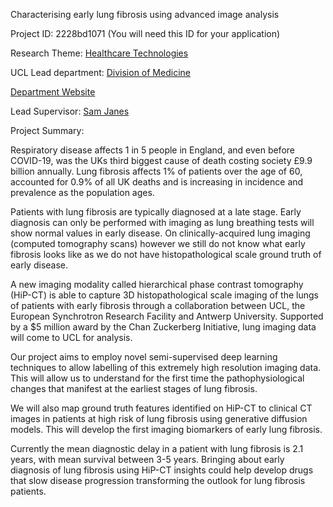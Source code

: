 Characterising early lung fibrosis using advanced image analysis

Project ID: 2228bd1071
(You will need this ID for your application)

Research Theme: [Healthcare Technologies](../themes/healthcare-technologies.md)

UCL Lead department: [Division of Medicine](../departments/division-of-medicine.md)

[Department Website](https://www.ucl.ac.uk/medicine)

Lead Supervisor: [Sam Janes](https://iris.ucl.ac.uk/iris/browse/profile?upi=SMJAN15)

Project Summary:

Respiratory disease affects 1 in 5 people in England, and even before COVID-19, was the UKs third biggest cause of death costing society £9.9 billion annually. Lung fibrosis affects 1% of patients over the age of 60, accounted for 0.9% of all UK deaths and is increasing in incidence and prevalence as the population ages.
 
 Patients with lung fibrosis are typically diagnosed at a late stage. Early diagnosis can only be performed with imaging as lung breathing tests will show normal values in early disease. On clinically-acquired lung imaging (computed tomography scans) however we still do not know what early fibrosis looks like as we do not have histopathological scale ground truth of early disease.
 
 A new imaging modality called hierarchical phase contrast tomography (HiP-CT) is able to capture 3D histopathological scale imaging of the lungs of patients with early fibrosis through a collaboration between UCL, the European Synchrotron Research Facility and Antwerp University. Supported by a $5 million award by the Chan Zuckerberg Initiative, lung imaging data will come to UCL for analysis.
 
 Our project aims to employ novel semi-supervised deep learning techniques to allow labelling of this extremely high resolution imaging data. This will allow us to understand for the first time the pathophysiological changes that manifest at the earliest stages of lung fibrosis.
 
 We will also map ground truth features identified on HiP-CT to clinical CT images in patients at high risk of lung fibrosis using generative diffusion models. This will develop the first imaging biomarkers of early lung fibrosis.
 
 Currently the mean diagnostic delay in a patient with lung fibrosis is 2.1 years, with mean survival between 3-5 years. Bringing about early diagnosis of lung fibrosis using HiP-CT insights could help develop drugs that slow disease progression transforming the outlook for lung fibrosis patients.